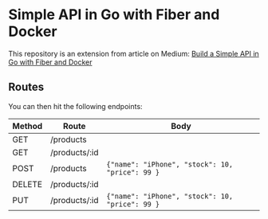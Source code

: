 # Simple API in Go with Fiber and Docker

This repository is an extension from article on Medium:
[Build a Simple API in Go with Fiber and Docker](https://levelup.gitconnected.com/api-in-go-with-fiber-and-docker-5de04651463a)

## Routes

You can then hit the following endpoints:

| Method | Route         | Body                                           |
| ------ | ------------- | ---------------------------------------------- |
| GET    | /products     |                                                |
| GET    | /products/:id |                                                |
| POST   | /products     | `{"name": "iPhone", "stock": 10, "price": 99 }`|
| DELETE | /products/:id |                                                |
| PUT    | /products/:id | `{"name": "iPhone", "stock": 10, "price": 99 }`|

